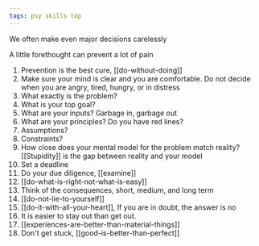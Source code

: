 ```yaml
---
tags: psy skills top
---
```


We often make even major decisions carelessly

A little forethought can prevent a lot of pain  

1. Prevention is the best cure, [[do-without-doing]]
2. Make sure your mind is clear and you are comfortable. Do not decide when you are angry, tired, hungry, or in distress 
3. What exactly is the problem?
4. What is your top goal?
5. What are your inputs? Garbage in, garbage out 
6. What are your principles? Do you have red lines? 
7. Assumptions?
8. Constraints?
9. How close does your mental model for the problem match reality? [[Stupidity]] is the gap between reality and your model 
10. Set a deadline 
11. Do your due diligence, [[examine]]
12. [[do-what-is-right-not-what-is-easy]]
13. Think of the consequences, short, medium, and long term   
14. [[do-not-lie-to-yourself]]
15. [[do-it-with-all-your-heart]], If you are in doubt, the answer is no
16. It is easier to stay out than get out.
17. [[experiences-are-better-than-material-things]]
18. Don't get stuck, [[good-is-better-than-perfect]]
